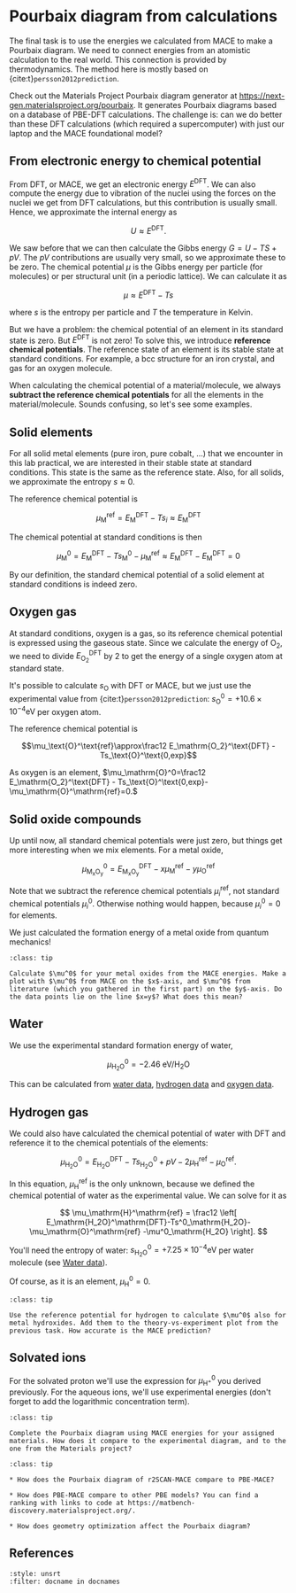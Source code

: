 # Pourbaix diagram from calculations

The final task is to use the energies we calculated from MACE to make a Pourbaix diagram. We need to connect energies from an atomistic calculation to the real world. This connection is provided by thermodynamics. The method here is mostly based on {cite:t}`persson2012prediction`.

Check out the Materials Project Pourbaix diagram generator at https://next-gen.materialsproject.org/pourbaix. It generates Pourbaix diagrams based on a database of PBE-DFT calculations. The challenge is: can we do better than these DFT calculations (which required a supercomputer) with just our laptop and the MACE foundational model?

## From electronic energy to chemical potential

From DFT, or MACE, we get an electronic energy $E^\mathrm{DFT}$. We can also compute the energy due to vibration of the nuclei using the forces on the nuclei we get from DFT calculations, but this contribution is usually small. Hence, we approximate the internal energy as

$$U \approx E^\mathrm{DFT}.$$

We saw before that we can then calculate the Gibbs energy $G=U-TS+pV$. The $pV$ contributions are usually very small, so we approximate these to be zero. The chemical potential $\mu$ is the Gibbs energy per particle (for molecules) or per structural unit (in a periodic lattice). We can calculate it as

$$\mu \approx E^\mathrm{DFT} - Ts$$

where $s$ is the entropy per particle and $T$ the temperature in Kelvin.

But we have a problem: the chemical potential of an element in its standard state is zero. But $E^\mathrm{DFT}$ is not zero! To solve this, we introduce **reference chemical potentials**. The reference state of an element is its stable state at standard conditions. For example, a bcc structure for an iron crystal, and gas for an oxygen molecule.

When calculating the chemical potential of a material/molecule, we always **subtract the reference chemical potentials** for all the elements in the material/molecule. Sounds confusing, so let's see some examples.

## Solid elements

For all solid metal elements (pure iron, pure cobalt, ...) that we encounter in this lab practical, we are interested in their stable state at standard conditions. This state is the same as the reference state. Also, for all solids, we approximate the entropy $s \approx 0$.

The reference chemical potential is

$$\mu_\mathrm{M}^\mathrm{ref}= E^\mathrm{DFT}_\mathrm{M}-Ts_i \approx E^\mathrm{DFT}_\mathrm{M} $$

The chemical potential at standard conditions is then

$$\mu_\mathrm{M}^0 = E^\mathrm{DFT}_\mathrm{M}-Ts_\mathrm{M}^0 - \mu_\mathrm{M}^\text{ref} \approx E^\mathrm{DFT}_\mathrm{M} - E^\mathrm{DFT}_\mathrm{M} = 0$$

By our definition, the standard chemical potential of a solid element at standard conditions is indeed zero.

## Oxygen gas

At standard conditions, oxygen is a gas, so its reference chemical potential is expressed using the gaseous state. Since we calculate the energy of $\mathrm{O_2}$, we need to divide $E^\mathrm{DFT}_\mathrm{O_2}$ by $2$ to get the energy of a single oxygen atom at standard state.

It's possible to calculate $s_\mathrm{O}$ with DFT or MACE, but we just use the experimental value from {cite:t}`persson2012prediction`: $s_\mathrm{O}^0=+10.6 \times 10^{-4} \mathrm{eV}$ per oxygen atom.

The reference chemical potential is

$$\mu_\text{O}^\text{ref}\approx\frac12 E_\mathrm{O_2}^\text{DFT} - Ts_\text{O}^\text{0,exp}$$

As oxygen is an element, $\mu_\mathrm{O}^0=\frac12 E_\mathrm{O_2}^\text{DFT} - Ts_\text{O}^\text{0,exp}-\mu_\mathrm{O}^\mathrm{ref}=0.$

<!-- Common DFT methods are pretty good at calculating differences between solids, but not so good at calculating energies of molecules. So to get a more accurate Pourbaix diagram, we will make some corrections. We define the reference state of oxygen as

$$\mu_\text{O}^\text{ref}=E_\text{O}^\text{DFT}+ \Delta E^\text{correction}_\text{O} - Ts_\text{O}^\text{0,exp} + pV$$

Persson et al. use $\Delta E_\text{O}^\text{correction}=1.36$ eV/O, and $Ts_\text{O}^\text{0,exp}=0.317$ eV/O. However, we can also use $\Delta E_\text{O}^\text{correction}$ as a fitting parameter for our results to experimental formation energies. -->


## Solid oxide compounds

Up until now, all standard chemical potentials were just zero, but things get more interesting when we mix elements. For a metal oxide,

$$\mu_\mathrm{M_{x} O_{y}}^0 = E_\mathrm{M_{x} O_{y}}^\mathrm{DFT}- x\mu_\mathrm{M}^\mathrm{ref}-y\mu^\mathrm{ref}_\mathrm{O}$$

Note that we subtract the reference chemical potentials $\mu_i^\mathrm{ref}$, not standard chemical potentials $\mu_i^0$. Otherwise nothing would happen, because $\mu_i^0=0$ for elements.

We just calculated the formation energy of a metal oxide from quantum mechanics!

`````{admonition} Task
:class: tip

Calculate $\mu^0$ for your metal oxides from the MACE energies. Make a plot with $\mu^0$ from MACE on the $x$-axis, and $\mu^0$ from literature (which you gathered in the first part) on the $y$-axis. Do the data points lie on the line $x=y$? What does this mean?
`````

## Water

We use the experimental standard formation energy of water,

$$\mu^0_\mathrm{H_2O}=-2.46 \;\mathrm{eV/H_2O}$$

This can be calculated from [water data](https://en.wikipedia.org/wiki/Water_(data_page)), [hydrogen data](https://webbook.nist.gov/cgi/cbook.cgi?ID=C1333740&Mask=1) and [oxygen data](https://webbook.nist.gov/cgi/cbook.cgi?ID=C7782447&Units=SI&Mask=1#Thermo-Gas).

## Hydrogen gas

We could also have calculated the chemical potential of water with DFT and reference it to the chemical potentials of the elements:

$$\mu_\mathrm{H_2O}^0=E_\mathrm{H_2O}^\mathrm{DFT}-Ts^0_\mathrm{H_2O}+pV-2\mu_\mathrm{H}^\mathrm{ref}-\mu_\mathrm{O}^\mathrm{ref}.$$

In this equation, $\mu_\mathrm{H}^\mathrm{ref}$ is the only unknown, because we defined the chemical potential of water as the experimental value. We can solve for it as

$$
\mu_\mathrm{H}^\mathrm{ref} = \frac12 \left[ E_\mathrm{H_2O}^\mathrm{DFT}-Ts^0_\mathrm{H_2O}-\mu_\mathrm{O}^\mathrm{ref}
-\mu^0_\mathrm{H_2O} \right].
$$

You'll need the entropy of water: $s_\mathrm{H_2O}^0=+7.25 \times 10^{-4} \mathrm{eV}$ per water molecule (see [Water data](https://en.wikipedia.org/wiki/Water_(data_page))).

Of course, as it is an element, $\mu_\mathrm{H}^0=0$.

`````{admonition} Task
:class: tip

Use the reference potential for hydrogen to calculate $\mu^0$ also for metal hydroxides. Add them to the theory-vs-experiment plot from the previous task. How accurate is the MACE prediction?
`````

## Solvated ions

For the solvated proton we'll use the expression for $\mu^0_\mathrm{H^+}$ you derived previously. For the aqueous ions, we'll use experimental energies (don't forget to add the logarithmic concentration term).

`````{admonition} Task
:class: tip

Complete the Pourbaix diagram using MACE energies for your assigned materials. How does it compare to the experimental diagram, and to the one from the Materials project?
`````

`````{admonition} Optional tasks
:class: tip

* How does the Pourbaix diagram of r2SCAN-MACE compare to PBE-MACE?

* How does PBE-MACE compare to other PBE models? You can find a ranking with links to code at https://matbench-discovery.materialsproject.org/.

* How does geometry optimization affect the Pourbaix diagram?
`````


## References

```{bibliography}
:style: unsrt
:filter: docname in docnames
```
